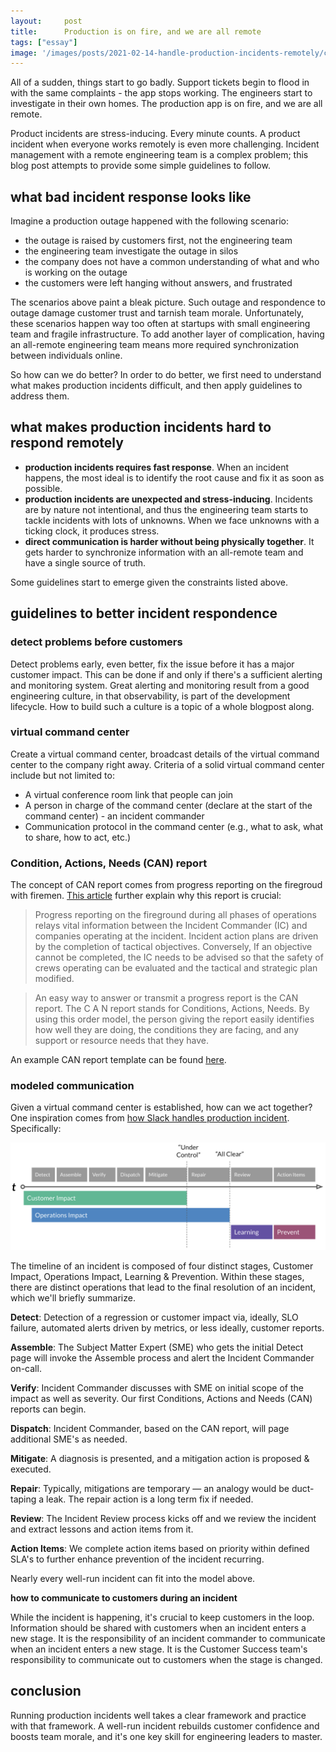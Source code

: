 ```yaml
---
layout:     post
title:      Production is on fire, and we are all remote
tags: ["essay"]
image: '/images/posts/2021-02-14-handle-production-incidents-remotely/cover.svg'
---
```


All of a sudden, things start to go badly. Support tickets begin to flood in with the same complaints - the app stops working.
The engineers start to investigate in their own homes. The production app is on fire, and we are all remote.

Product incidents are stress-inducing. Every minute counts. A product incident when everyone works remotely is even more challenging. Incident management with a remote engineering team is a complex problem; this blog post attempts to provide some simple guidelines to follow.

## what bad incident response looks like

Imagine a production outage happened with the following scenario:

- the outage is raised by customers first, not the engineering team
- the engineering team investigate the outage in silos
- the company does not have a common understanding of what and who is working on the outage
- the customers were left hanging without answers, and frustrated

The scenarios above paint a bleak picture. Such outage and respondence to outage damage customer trust and tarnish team morale. Unfortunately, these scenarios happen way too often at startups with small engineering team and fragile infrastructure. To add another layer of complication, having an all-remote engineering team means more required synchronization between individuals online.

So how can we do better? In order to do better, we first need to understand what makes production incidents difficult, and then apply guidelines to address them.

## what makes production incidents hard to respond remotely

- **production incidents requires fast response**. When an incident happens, the most ideal is to identify the root cause and fix it as soon as possible.
- **production incidents are unexpected and stress-inducing**. Incidents are by nature not intentional, and thus the engineering team starts to tackle incidents with lots of unknowns. When we face unknowns with a ticking clock, it produces stress.
- **direct communication is harder without being physically together**. It gets harder to synchronize information with an all-remote team and have a single source of truth.

Some guidelines start to emerge given the constraints listed above.

## guidelines to better incident respondence

### detect problems before customers

Detect problems early, even better, fix the issue before it has a major customer impact. This can be done if and only if there's a sufficient alerting and monitoring system. Great alerting and monitoring result from a good engineering culture, in that observability, is part of the development lifecycle. How to build such a culture is a topic of a whole blogpost along.

### virtual command center

Create a virtual command center, broadcast details of the virtual command center to the company right away. Criteria of a solid virtual command center include but not limited to:

- A virtual conference room link that people can join
- A person in charge of the command center (declare at the start of the command center) - an incident commander
- Communication protocol in the command center (e.g., what to ask, what to share, how to act, etc.)

### Condition, Actions, Needs (CAN) report

The concept of CAN report comes from progress reporting on the firegroud with firemen. [This article](https://www.fireengineering.com/firefighting/drill-of-the-week-progress-reports) further explain why this report is crucial:

> Progress reporting on the fireground during all phases of operations relays vital information between the Incident Commander (IC) and companies operating at the incident. Incident action plans are driven by the completion of tactical objectives. Conversely, If an objective cannot be completed, the IC needs to be advised so that the safety of crews operating can be evaluated and the tactical and strategic plan modified.

> An easy way to answer or transmit a progress report is the CAN report. The C A N report stands for Conditions, Actions, Needs. By using this order model, the person giving the report easily identifies how well they are doing, the conditions they are facing, and any support or resource needs that they have.

An example CAN report template can be found [here](https://github.com/marshallshen/eng-lead-templates/blob/main/incident-management/conditions_actions_needs.md).

### modeled communication

Given a virtual command center is established, how can we act together? One inspiration comes from [how Slack handles production incident](https://slack.engineering/all-hands-on-deck/). Specifically:

![timeline](/images/posts/2021-02-14-handle-production-incidents-remotely/incident.png)


The timeline of an incident is composed of four distinct stages, Customer Impact, Operations Impact, Learning & Prevention. Within these stages, there are distinct operations that lead to the final resolution of an incident, which we'll briefly summarize.

**Detect**: Detection of a regression or customer impact via, ideally, SLO failure, automated alerts driven by metrics, or less ideally, customer reports.

**Assemble**: The Subject Matter Expert (SME) who gets the initial Detect page will invoke the Assemble process and alert the Incident Commander on-call.

**Verify**: Incident Commander discusses with SME on initial scope of the impact as well as severity. Our first Conditions, Actions and Needs (CAN) reports can begin.

**Dispatch**: Incident Commander, based on the CAN report, will page additional SME's as needed.

**Mitigate**: A diagnosis is presented, and a mitigation action is proposed & executed.

**Repair**: Typically, mitigations are temporary — an analogy would be duct-taping a leak. The repair action is a long term fix if needed.

**Review**: The Incident Review process kicks off and we review the incident and extract lessons and action items from it.

**Action Items**: We complete action items based on priority within defined SLA's to further enhance prevention of the incident recurring.

Nearly every well-run incident can fit into the model above.

**how to communicate to customers during an incident**

While the incident is happening, it's crucial to keep customers in the loop. Information should be shared with customers when an incident enters a new stage. It is the responsibility of an incident commander to communicate when an incident enters a new stage. It is the Customer Success team's responsibility to communicate out to customers when the stage is changed.

## conclusion

Running production incidents well takes a clear framework and practice with that framework. A well-run incident rebuilds customer confidence and boosts team morale, and it's one key skill for engineering leaders to master.

